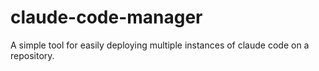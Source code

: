 # claude-code-manager
A simple tool for easily deploying multiple instances of claude code on a repository.

